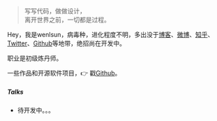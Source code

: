 > 写写代码，做做设计，  
> 离开世界之前，一切都是过程。

Hey，我是wenlsun，病毒种，进化程度不明，多出没于[博客](https://wenliangsun.github.io)、[微博](https://weibo.com/u/5393874969)、[知乎](https://www.zhihu.com/people/wl-sun-15)、[Twitter](https://twitter.com/wenlsun)、[Github](https://github.com/wenliangsun)等地带，绝招尚在开发中。

职业是初级炼丹师。

一些作品和开源软件项目，👉 戳[Github](http://github.com/wenliangsun)。 


##### Talks

+ 待开发中。。。

